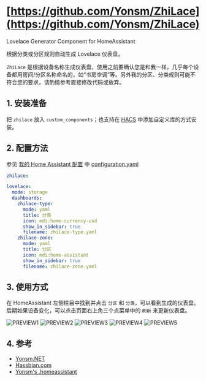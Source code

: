 # [https://github.com/Yonsm/ZhiLace](https://github.com/Yonsm/ZhiLace)

Lovelace Generator Component for HomeAssistant

根据分类或分区规则自动生成 Lovelace 仪表盘。

`ZhiLace` 是根据设备名称生成仪表盘，使用之前要确认您是和我一样，几乎每个设备都用房间/分区名称命名的，如“书房空调”等。另外我的分区、分类规则可能不符合您的要求，请酌情参考直接修改代码或放弃。

## 1. 安装准备

把 `zhilace` 放入 `custom_components`；也支持在 [HACS](https://hacs.xyz/) 中添加自定义库的方式安装。

## 2. 配置方法

参见 [我的 Home Assistant 配置](https://github.com/Yonsm/.homeassistant) 中 [configuration.yaml](https://github.com/Yonsm/.homeassistant/blob/main/configuration.yaml)

```yaml
zhilace:

lovelace:
  mode: storage
  dashboards:
    zhilace-type:
      mode: yaml
      title: 分类
      icon: mdi:home-currency-usd
      show_in_sidebar: true
      filename: zhilace-type.yaml
    zhilace-zone:
      mode: yaml
      title: 分区
      icon: mdi:home-assistant
      show_in_sidebar: true
      filename: zhilace-zone.yaml
```

## 3. 使用方式

在 HomeAssistant 左侧栏目中找到并点击 `分区` 和 `分类`，可以看到生成的仪表盘。后期如果设备变化，可以点击页面右上角三个点菜单中的 `刷新` 来更新仪表盘。

![PREVIEW1](https://github.com/Yonsm/ZhiLace/blob/main/PREVIEW1.jpg)
![PREVIEW2](https://github.com/Yonsm/ZhiLace/blob/main/PREVIEW2.jpg)
![PREVIEW3](https://github.com/Yonsm/ZhiLace/blob/main/PREVIEW3.jpg)
![PREVIEW4](https://github.com/Yonsm/ZhiLace/blob/main/PREVIEW4.jpg)
![PREVIEW5](https://github.com/Yonsm/ZhiLace/blob/main/PREVIEW5.jpg)

## 4. 参考

- [Yonsm.NET](https://yonsm.github.io)
- [Hassbian.com](https://bbs.hassbian.com/thread-12514-1-1.html)
- [Yonsm's .homeassistant](https://github.com/Yonsm/.homeassistant)
